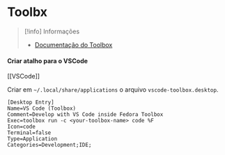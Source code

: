 # Toolbx

> [!info] Informações
> - [Documentação do Toolbox](https://docs.fedoraproject.org/pt_BR/fedora-silverblue/toolbox/)

#### Criar atalho para o VSCode

[[VSCode]]

Criar em `~/.local/share/applications` o arquivo `vscode-toolbox.desktop`.

```desktop
[Desktop Entry]
Name=VS Code (Toolbox)
Comment=Develop with VS Code inside Fedora Toolbox
Exec=toolbox run -c <your-toolbox-name> code %F
Icon=code
Terminal=false
Type=Application
Categories=Development;IDE;
```